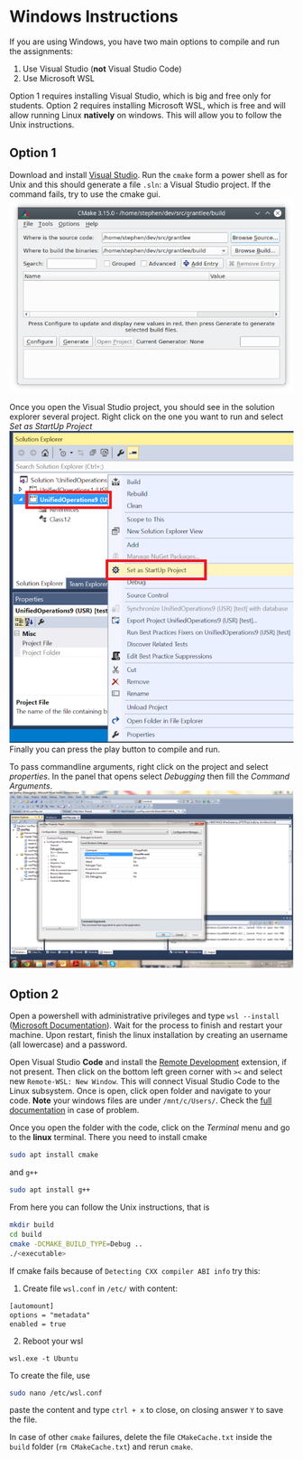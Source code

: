 # Windows Instructions

If you are using Windows, you have two main options to compile and run the assignments:
1. Use Visual Studio (**not** Visual Studio Code)
2. Use Microsoft WSL

Option 1 requires installing Visual Studio, which is big and free only for students.
Option 2 requires installing Microsoft WSL, which is free and will allow running Linux **natively** on windows. This will allow you to follow the Unix instructions.


## Option 1

Download and install [Visual Studio](https://visualstudio.microsoft.com). Run the `cmake` form a power shell as for Unix and this should generate a file `.sln`: a Visual Studio project. If the command fails, try to use the cmake gui.
![](img/cmake-gui.png)

Once you open the Visual Studio project, you should see in the solution explorer several project. Right click on the one you want to run and select *Set as StartUp Project*
![](img/startup-proj.png)
Finally you can press the play button to compile and run.

To pass commandline arguments, right click on the project and select *properties*. In the panel that opens select *Debugging* then fill the *Command Arguments*.
![](img/commandline.png)


## Option 2

Open a powershell with administrative privileges and type `wsl --install` ([Microsoft Documentation](https://docs.microsoft.com/en-us/windows/wsl/install)). Wait for the process to finish and restart your machine. Upon restart, finish the linux installation by creating an username (all lowercase) and a password.

Open Visual Studio **Code** and install the [Remote Development](https://marketplace.visualstudio.com/items?itemName=ms-vscode-remote.vscode-remote-extensionpack) extension, if not present. Then click on the bottom left green corner with `><` and select new `Remote-WSL: New Window`. This will connect Visual Studio Code to the Linux subsystem. Once is open, click open folder and navigate to your code. **Note** your windows files are under `/mnt/c/Users/`. Check the [full documentation](https://code.visualstudio.com/docs/remote/wsl) in case of problem.

Once you open the folder with the code, click on the *Terminal* menu and go to the **linux** terminal. There you need to install cmake
```bash
sudo apt install cmake
```
and `g++`
```bash
sudo apt install g++
```

From here you can follow the Unix instructions, that is
```bash
mkdir build
cd build
cmake -DCMAKE_BUILD_TYPE=Debug ..
./<executable>
```

If cmake fails because of `Detecting CXX compiler ABI info` try this:

1. Create file `wsl.conf` in `/etc/` with content:
```
[automount]
options = "metadata"
enabled = true
```
2. Reboot your wsl
```
wsl.exe -t Ubuntu
```

To create the file, use
```bash
sudo nano /etc/wsl.conf
```
paste the content and type `ctrl + x` to close, on closing answer `Y` to save the file.

In case of other `cmake` failures, delete the file `CMakeCache.txt` inside the `build` folder (`rm CMakeCache.txt`) and rerun `cmake`.